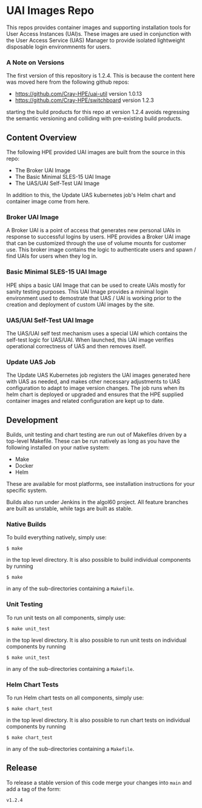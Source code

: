 # UAI Images Repo

This repos provides container images and supporting installation tools for User Access Instances (UAI)s.  These images are used in conjunction with the User Access Service (UAS) Manager to provide isolated lightweight disposable login environmnents for users.

### A Note on Versions

The first version of this repository is 1.2.4.  This is because the content here was moved here from the following github repos:

- https://github.com/Cray-HPE/uai-util version 1.0.13
- https://github.com/Cray-HPE/switchboard version 1.2.3

starting the build products for this repo at version 1.2.4 avoids regressing the semantic versioning and colliding with pre-existing build products.

## Content Overview

The following HPE provided UAI images are built from the source in this repo:

- The Broker UAI Image
- The Basic Minimal SLES-15 UAI Image
- The UAS/UAI Self-Test UAI Image

In addition to this, the Update UAS kubernetes job's Helm chart and container image come from here.

### Broker UAI Image

A Broker UAI is a point of access that generates new personal UAIs in response to successful logins by users.  HPE provides a Broker UAI image that can be customized through the use of volume mounts for customer use.  This broker image contains the logic to authenticate users and spawn / find UAIs for users when they log in.

### Basic Minimal SLES-15 UAI Image

HPE ships a basic UAI Image that can be used to create UAIs mostly for sanity testing purposes.  This UAI Image provides a minimal login environment used to demostrate that UAS / UAI is working prior to the creation and deployment of custom UAI images by the site.

### UAS/UAI Self-Test UAI Image

The UAS/UAI self test mechanism uses a special UAI which contains the self-test logic for UAS/UAI.  When launched, this UAI image verifies operational correctness of UAS and then removes itself.

### Update UAS Job

The Update UAS Kubernetes job registers the UAI images generated here with UAS as needed, and makes other necessary adjustments to UAS configuration to adapt to image version changes.  The job runs when its helm chart is deployed or upgraded and ensures that the HPE supplied container images and related configuration are kept up to date.

## Development

Builds, unit testing and chart testing are run out of Makefiles driven by a top-level Makefile.  These can be run natively as long as you have the following installed on your native system:

- Make
- Docker
- Helm

These are available for most platforms, see installation instructions for your specific system.

Builds also run under Jenkins in the algol60 project.  All feature branches are built as unstable, while tags are built as stable.

### Native Builds

To build everything natively, simply use:

```
$ make
```

in the top level directory.  It is also possible to build individual components by running

```
$ make
```

in any of the sub-directories containing a `Makefile`.

### Unit Testing

To run unit tests on all components, simply use:

```
$ make unit_test
```

in the top level directory.  It is also possible to run unit tests on individual components by running

```
$ make unit_test
```

in any of the sub-directories containing a `Makefile`.


### Helm Chart Tests

To run Helm chart tests on all components, simply use:

```
$ make chart_test
```

in the top level directory.  It is also possible to run chart tests on individual components by running

```
$ make chart_test
```

in any of the sub-directories containing a `Makefile`.


## Release

To release a stable version of this code merge your changes into `main` and add a tag of the form:

```
v1.2.4
```
